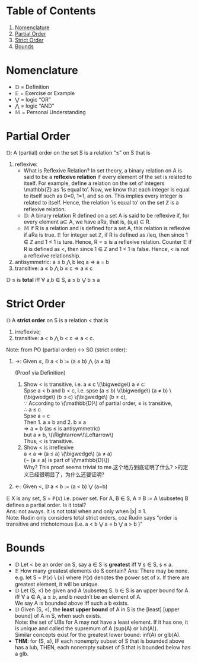 
# Table of Contents

1.  [Nomenclature](#orga56eae2)
2.  [Partial Order](#orgc469b97)
3.  [Strict Order](#org2e012d8)
4.  [Bounds](#orgd04dab6)



<a id="orga56eae2"></a>

# Nomenclature

-   $\mathbb{D}$ = Definition
-   $\mathbb{E}$ = Exercise or Example
-   $\bigvee$ = logic &ldquo;OR&rdquo;
-   $\bigwedge$ = logic &ldquo;AND&rdquo;
-   $\mathbb{M}$ = Personal Understanding


<a id="orgc469b97"></a>

# Partial Order

$\mathbb{D}$: A (partial) order on the set S is a relation &ldquo;&le;&rdquo; on S that is

1.  reflexive:
    -   What is Reflexive Relation?
        In set theory, a binary relation on A is said to be a **reflexive relation** if every element of the set is related to itself. For example, define a relation on the set of integers \mathbb{Z} as &rsquo;is equal to&rsquo;. Now, we know that each integer is equal to itself such as 0=0, 1=1, and so on. This implies every integer is related to itself. Hence, the relation &rsquo;is equal to&rsquo; on the set $\mathbb{Z}$ is a reflexive relation.
    -   $\mathbb{D}$: A binary relation R defined on a set A is said to be reflexive if, for every element a&isin; A, we have aRa, that is, (a,a) &isin; R.
    -   $\mathbb{M}$ if R is a relation and is defined for a set A, this relation is reflexive if aRa is true. $\mathbb{E}$ for integer set $\mathbb{Z}$, if R is defined as /leq, then since 1 &isin; $\mathbb{Z}$ and 1 &le; 1 is ture. Hence, R = &le; is a reflexive relation. Counter $\mathbb{E}$ if R is defined as <, then since 1 &isin; $\mathbb{Z}$ and 1 < 1 is false. Hence, < is not a reflexive relationship.
2.  antisymmetric: a &le; b $\bigwedge$ b leq a &rArr; a = b
3.  transitive: a &le; b $\bigwedge$ b &le; c &rArr; a &le; c

$\mathbb{D}$ &le; is **total** iff &forall; a,b &isin; S, a &le; b $\bigvee$ b &le; a


<a id="org2e012d8"></a>

# Strict Order

$\mathbb{D}$ A **strict order** on S is a relation < that is

1.  irreflexive;
2.  transitive: a < b $\bigwedge$ b < c &rArr; a < c.

Note: from PO (partial order) &harr; SO (strict order):

1.  &rarr;: Given &le;, $\mathbb{D}$ a < b := (a &le; b) $\bigwedge$ (a &ne; b)
    
    <div class="proof" id="org5f5a855">
    <p>
    (Proof via Definition)<br />
    </p>
    
    <ol class="org-ol">
    <li>Show &lt; is transitive, i.e. a &le; c \(\bigwedge\) a &ne; c: <br />
    Spse a &lt; b and b &lt; c, i.e. spse (a &le; b) \(\bigwedge\) (a &ne; b) \(\bigwedge\) (b &le; c) \(\bigwedge\) (b &ne; c),<br />
    &because; According to \(\mathbb{D}\) of partial order, &le; is transitive,<br />
    &there4; a &le; c <br />
    Spse a = c<br />
    Then 1. a &le; b and 2. b &le; a<br />
    &rArr; a = b (as &le; is antisymmetric)<br />
    but a &ne; b, \(\Rightarrow\!\Leftarrow\) <br />
    Thus, &lt; is transitive.</li>
    <li>Show &lt; is irreflexive<br />
    a &lt; a &rArr; (a &le; a) \(\bigwedge\) (a &ne; a)<br />
    (&not; (a &ne; a) is part of \(\mathbb{D}\))<br />
    Why? This proof seems trivial to me.这个地方到底证明了什么? &gt;的定义已经很明显了，为什么还要证明?</li>
    </ol>
    
    </div>
2.  &larr;: Given <, $\mathbb{D}$ a &le; b := (a < b) $\bigvee$ (a=b)

$\mathbb{E}$ X is any set, S = $\mathbb{P}(x)$ i.e. power set. For A, B &isin; S, A &le; B := A \subseteq B defines a partial order. Is it total?  
Ans: not aways. It is not total when and only when |x| &le; 1.  
Note: Rudin only considers total strict orders, coz Rudin says &ldquo;order is transitive and trichotomous (i.e. a < b $\bigvee$ a = b $\bigvee$ a > b )&rdquo;


<a id="orgd04dab6"></a>

# Bounds

-   $\mathbb{D}$ Let <  be an order on S, say a &isin; S is **greatest** iff &forall; s &isin; S, s &le; a.
-   $\mathbb{E}$ How many greatest elements do S contain?
    Ans: There may be none. e.g. let S = $\mathbb{P}(x)\setminus\{x\}$ where $\mathbb{P}(x)$ denotes the power set of x. If there are greatest element, it will be unique.
-   $\mathbb{D}$ Let (S, &le;) be given and A \subseteq S. b &isin; S is an upper bound for A iff &forall; a &isin; A, a &le; b, and b needn&rsquo;t be an element of A.  
    We say A is bounded above iff such a b exists.
-   $\mathbb{D}$ Given (S, &le;), the **least upper bound** of A in S is the [least] [upper bound] of A in S, when such exists.   
    Note: the set of UBs for A may not have a least element. If it has one, it is unique and called the supremum of A (sup(A) or lub(A)).  
    Similar concepts exist for the greatest lower bound: inf(A) or glb(A).
-   **THM**: for (S, &le;), IF each nonempty subset of S that is bounded above has a lub, THEN, each nonempty subset of S that is bounded below has a glb.

